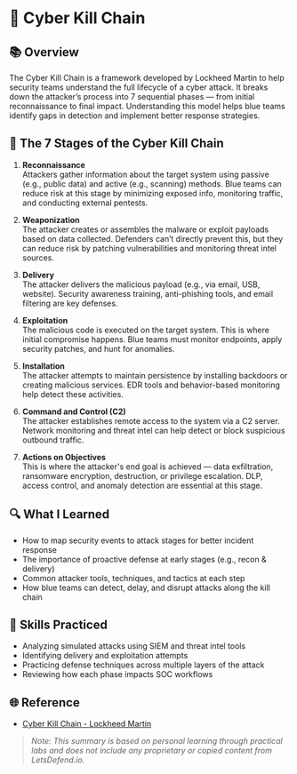 # 🧨 Cyber Kill Chain

## 📚 Overview

The Cyber Kill Chain is a framework developed by Lockheed Martin to help security teams understand the full lifecycle of a cyber attack. It breaks down the attacker’s process into 7 sequential phases — from initial reconnaissance to final impact. Understanding this model helps blue teams identify gaps in detection and implement better response strategies.

## 🔁 The 7 Stages of the Cyber Kill Chain

1. **Reconnaissance**  
   Attackers gather information about the target system using passive (e.g., public data) and active (e.g., scanning) methods. Blue teams can reduce risk at this stage by minimizing exposed info, monitoring traffic, and conducting external pentests.

2. **Weaponization**  
   The attacker creates or assembles the malware or exploit payloads based on data collected. Defenders can’t directly prevent this, but they can reduce risk by patching vulnerabilities and monitoring threat intel sources.

3. **Delivery**  
   The attacker delivers the malicious payload (e.g., via email, USB, website). Security awareness training, anti-phishing tools, and email filtering are key defenses.

4. **Exploitation**  
   The malicious code is executed on the target system. This is where initial compromise happens. Blue teams must monitor endpoints, apply security patches, and hunt for anomalies.

5. **Installation**  
   The attacker attempts to maintain persistence by installing backdoors or creating malicious services. EDR tools and behavior-based monitoring help detect these activities.

6. **Command and Control (C2)**  
   The attacker establishes remote access to the system via a C2 server. Network monitoring and threat intel can help detect or block suspicious outbound traffic.

7. **Actions on Objectives**  
   This is where the attacker's end goal is achieved — data exfiltration, ransomware encryption, destruction, or privilege escalation. DLP, access control, and anomaly detection are essential at this stage.

## 🔍 What I Learned

- How to map security events to attack stages for better incident response
- The importance of proactive defense at early stages (e.g., recon & delivery)
- Common attacker tools, techniques, and tactics at each step
- How blue teams can detect, delay, and disrupt attacks along the kill chain

## 🔧 Skills Practiced

- Analyzing simulated attacks using SIEM and threat intel tools
- Identifying delivery and exploitation attempts
- Practicing defense techniques across multiple layers of the attack
- Reviewing how each phase impacts SOC workflows

## 🌐 Reference

- [Cyber Kill Chain - Lockheed Martin](https://www.lockheedmartin.com/en-us/capabilities/cyber/cyber-kill-chain.html)

> _Note: This summary is based on personal learning through practical labs and does not include any proprietary or copied content from LetsDefend.io._
